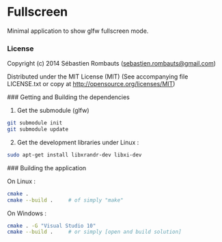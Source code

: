 Fullscreen
==========

Minimal application to show glfw fullscreen mode.

### License

Copyright (c) 2014 Sébastien Rombauts (sebastien.rombauts@gmail.com)

Distributed under the MIT License (MIT) (See accompanying file LICENSE.txt
or copy at http://opensource.org/licenses/MIT)

### Getting and Building the dependencies

1. Get the submodule (glfw)

```bash
git submodule init
git submodule update
```

2. Get the development libraries under Linux :

```bash
sudo apt-get install libxrandr-dev libxi-dev
```

### Building the application

On Linux :

```bash
cmake .
cmake --build .     # of simply "make"
```

On Windows :

```bash
cmake . -G "Visual Studio 10"
cmake --build .     # or simply [open and build solution]
```
